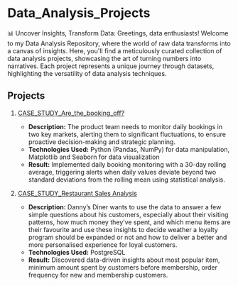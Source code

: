 # Data_Analysis_Projects
📊 Uncover Insights, Transform Data: Greetings, data enthusiasts! Welcome to my Data Analysis Repository, where the world of raw data transforms into a canvas of insights. Here, you'll find a meticulously curated collection of data analysis projects, showcasing the art of turning numbers into narratives. Each project represents a unique journey through datasets, highlighting the versatility of data analysis techniques.

## Projects

1. [CASE_STUDY_Are_the_booking_off?](https://github.com/tomaraayushi/Data_Analysis_Projects/blob/main/CASE_STUDY_Are_the_booking_off.ipynb)

   - **Description:** The product team needs to monitor daily bookings in two key markets, alerting them to significant fluctuations, to ensure proactive decision-making and strategic planning.
   - **Technologies Used:** Python (Pandas, NumPy) for data manipulation, Matplotlib and Seaborn for data visualization
   - **Result:** Implemented daily booking monitoring with a 30-day rolling average, triggering alerts when daily values deviate beyond two standard deviations from the rolling mean using statistical analysis.
   
2. [CASE_STUDY_Restaurant Sales Analysis](https://github.com/tomaraayushi/Data_Analysis_Projects/blob/main/Restaurant%20Sales%20Analysis.sql)

   - **Description:** Danny’s Diner wants to use the data to answer a few simple questions about his customers, especially about their visiting patterns, how much money they’ve spent, and which menu items are their favourite and use these insights to decide weather a loyalty program should be expanded or not and how to deliver a better and more personalised experience for loyal customers.
   - **Technologies Used:** PostgreSQL
   - **Result:** Discovered data-driven insights about most popular item, minimum amount spent by customers before membership, order frequency for new and membership customers.

